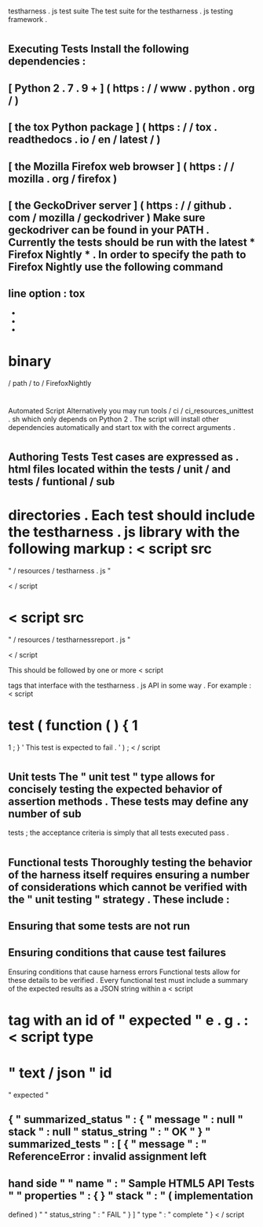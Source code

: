 #
testharness
.
js
test
suite
The
test
suite
for
the
testharness
.
js
testing
framework
.
#
#
Executing
Tests
Install
the
following
dependencies
:
-
[
Python
2
.
7
.
9
+
]
(
https
:
/
/
www
.
python
.
org
/
)
-
[
the
tox
Python
package
]
(
https
:
/
/
tox
.
readthedocs
.
io
/
en
/
latest
/
)
-
[
the
Mozilla
Firefox
web
browser
]
(
https
:
/
/
mozilla
.
org
/
firefox
)
-
[
the
GeckoDriver
server
]
(
https
:
/
/
github
.
com
/
mozilla
/
geckodriver
)
Make
sure
geckodriver
can
be
found
in
your
PATH
.
Currently
the
tests
should
be
run
with
the
latest
*
Firefox
Nightly
*
.
In
order
to
specify
the
path
to
Firefox
Nightly
use
the
following
command
-
line
option
:
tox
-
-
-
-
binary
=
/
path
/
to
/
FirefoxNightly
#
#
#
Automated
Script
Alternatively
you
may
run
tools
/
ci
/
ci_resources_unittest
.
sh
which
only
depends
on
Python
2
.
The
script
will
install
other
dependencies
automatically
and
start
tox
with
the
correct
arguments
.
#
#
Authoring
Tests
Test
cases
are
expressed
as
.
html
files
located
within
the
tests
/
unit
/
and
tests
/
funtional
/
sub
-
directories
.
Each
test
should
include
the
testharness
.
js
library
with
the
following
markup
:
<
script
src
=
"
/
resources
/
testharness
.
js
"
>
<
/
script
>
<
script
src
=
"
/
resources
/
testharnessreport
.
js
"
>
<
/
script
>
This
should
be
followed
by
one
or
more
<
script
>
tags
that
interface
with
the
testharness
.
js
API
in
some
way
.
For
example
:
<
script
>
test
(
function
(
)
{
1
=
1
;
}
'
This
test
is
expected
to
fail
.
'
)
;
<
/
script
>
#
#
#
Unit
tests
The
"
unit
test
"
type
allows
for
concisely
testing
the
expected
behavior
of
assertion
methods
.
These
tests
may
define
any
number
of
sub
-
tests
;
the
acceptance
criteria
is
simply
that
all
tests
executed
pass
.
#
#
#
Functional
tests
Thoroughly
testing
the
behavior
of
the
harness
itself
requires
ensuring
a
number
of
considerations
which
cannot
be
verified
with
the
"
unit
testing
"
strategy
.
These
include
:
-
Ensuring
that
some
tests
are
not
run
-
Ensuring
conditions
that
cause
test
failures
-
Ensuring
conditions
that
cause
harness
errors
Functional
tests
allow
for
these
details
to
be
verified
.
Every
functional
test
must
include
a
summary
of
the
expected
results
as
a
JSON
string
within
a
<
script
>
tag
with
an
id
of
"
expected
"
e
.
g
.
:
<
script
type
=
"
text
/
json
"
id
=
"
expected
"
>
{
"
summarized_status
"
:
{
"
message
"
:
null
"
stack
"
:
null
"
status_string
"
:
"
OK
"
}
"
summarized_tests
"
:
[
{
"
message
"
:
"
ReferenceError
:
invalid
assignment
left
-
hand
side
"
"
name
"
:
"
Sample
HTML5
API
Tests
"
"
properties
"
:
{
}
"
stack
"
:
"
(
implementation
-
defined
)
"
"
status_string
"
:
"
FAIL
"
}
]
"
type
"
:
"
complete
"
}
<
/
script
>
